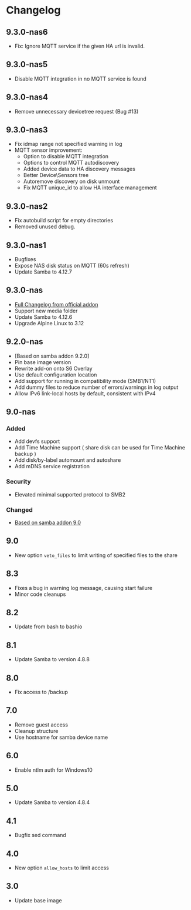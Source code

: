 # Changelog
## 9.3.0-nas6
- Fix: Ignore MQTT service if the given HA url is invalid.

## 9.3.0-nas5
- Disable MQTT integration in no MQTT service is found

## 9.3.0-nas4
- Remove unnecessary devicetree request (Bug #13)

## 9.3.0-nas3
- Fix idmap range not specified warning in log
- MQTT sensor improvement:
    - Option to disable MQTT integration
    - Options to control MQTT autodiscovery 
    - Added device data to HA discovery messages 
    - Better Device\Sensors tree
    - Autoremove discovery on disk unmount
    - Fix MQTT unique_id to allow HA interface management

## 9.3.0-nas2
- Fix autobuild script for empty directories
- Removed unused debug.

## 9.3.0-nas1
- Bugfixes
- Expose NAS disk status on MQTT (60s refresh)
- Update Samba to 4.12.7

## 9.3.0-nas
- [Full Changelog from official addon][changelog_9.3.0]
- Support new media folder
- Update Samba to 4.12.6
- Upgrade Alpine Linux to 3.12

[changelog_9.3.0]: https://github.com/home-assistant/hassio-addons/pull/1569

## 9.2.0-nas
- [Based on samba addon 9.2.0]
- Pin base image version
- Rewrite add-on onto S6 Overlay
- Use default configuration location
- Add support for running in compatibility mode (SMB1/NT1)
- Add dummy files to reduce number of errors/warnings in log output
- Allow IPv6 link-local hosts by default, consistent with IPv4

## 9.0-nas

### Added
- Add devfs support
- Add Time Machine support ( share disk can be used for Time Machine backup )
- Add disk/by-label automount and autoshare
- Add mDNS service registration

### Security
- Elevated minimal supported protocol to SMB2

### Changed
- [Based on samba addon 9.0](https://github.com/home-assistant/hassio-addons/tree/master/samba)

## 9.0

- New option `veto_files` to limit writing of specified files to the share

## 8.3

- Fixes a bug in warning log message, causing start failure
- Minor code cleanups

## 8.2

- Update from bash to bashio

## 8.1

- Update Samba to version 4.8.8

## 8.0

- Fix access to /backup

## 7.0

- Remove guest access
- Cleanup structure
- Use hostname for samba device name

## 6.0

- Enable ntlm auth for Windows10

## 5.0

- Update Samba to version 4.8.4

## 4.1

- Bugfix sed command

## 4.0

- New option `allow_hosts` to limit access

## 3.0

- Update base image

